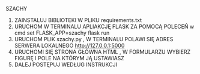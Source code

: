 SZACHY
1. ZAINSTALUJ BIBLIOTEKI W PLIKU requirements.txt
2. URUCHOM W TERMINALU APLIAKCJĘ FLASK ZA POMOCĄ POLECEŃ
    w cmd
    set FLASK_APP=szachy
    flask run
3. URUCHOM PLIK szachy.py , W TERMINALU POLAWI SIĘ ADRES SERWERA LOKALNEGO
    http://127.0.0.1:5000
4. URUCHOMI SIĘ STRONA GŁÓWNA HTML , W FORMULARZU WYBIERZ FIGURĘ I POLE NA KTÓRYM JĄ USTAWIASZ
5. DALEJ POSTĘPUJ WEDŁUG INSTRUKCJI